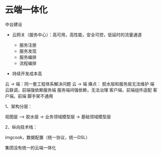 # 云端一体化

中台建设

- 云网关（服务中心）：高可用，高性能，安全可控，低延时的流量通道
	- 服务注册
	- 服务发现
	- 服务编排
	- 流程编排


- 持续开发成本高
	
云 -> 端：同一套工程体系解决问题
云 -> 端  痛点：
胶水层和服务层无法维护
端云联调，前端强依赖服务端
服务端间强依赖，无法治理
客户端，前端组件适配
客户端，前端 脚手架不通用


1、架构分层：

视图层 —> 胶水层 -> 业务领域模型层 -> 基础领域模型层

2、纵向技术栈： 
	
imgcook，数据配置（统一协议，统一DSL） 


集团没有统一的云端一体化